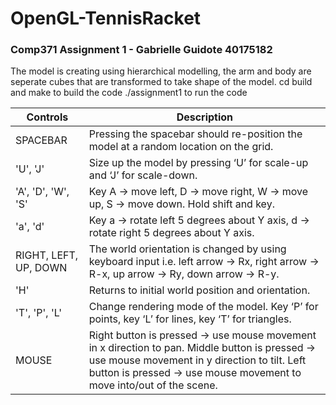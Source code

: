 # OpenGL-TennisRacket
### Comp371 Assignment 1 - Gabrielle Guidote 40175182

The model is creating using hierarchical modelling, the arm and body are seperate cubes that are transformed to take shape of the model.
  cd build and make to build the code
  ./assignment1 to run the code

Controls  | Description
------------- | -------------
SPACEBAR  | Pressing the spacebar should re-position the model at a random location on the grid.
'U', 'J'  | Size up the model by pressing ‘U’ for scale-up and ‘J’ for scale-down.
'A', 'D', 'W', 'S' |  Key A → move left, D → move right, W → move up, S → move down. Hold shift and key.
'a', 'd' | Key a → rotate left 5 degrees about Y axis, d → rotate right 5 degrees about Y axis.
RIGHT, LEFT, UP, DOWN | The world orientation is changed by using keyboard input i.e. left arrow → Rx, right arrow → R-x, up arrow → Ry, down arrow → R-y.
'H' | Returns to initial world position and orientation.
'T', 'P', 'L' | Change rendering mode of the model. Key ‘P’ for points, key ‘L’ for lines, key ‘T’ for triangles.
MOUSE | Right button is pressed → use mouse movement in x direction to pan. Middle button is pressed → use mouse movement in y direction to tilt. Left button is pressed → use mouse movement to move into/out of the scene.
